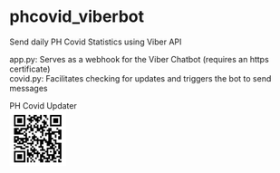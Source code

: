 # phcovid_viberbot
Send daily PH Covid Statistics using Viber API

app.py: Serves as a webhook for the Viber Chatbot (requires an https certificate)  
covid.py: Facilitates checking for updates and triggers the bot to send messages  

PH Covid Updater  
<img src="image/ph_covid_updater.png" width="100">
